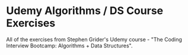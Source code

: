 # Udemy Algorithms / DS Course Exercises

All of the exercises from Stephen Grider's Udemy course - "The Coding Interview Bootcamp: Algorithms + Data Structures".
